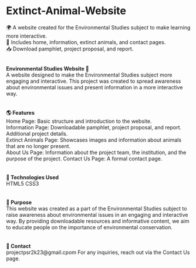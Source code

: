 # Extinct-Animal-Website
🌍 A website created for the Environmental Studies subject to make learning more interactive.<br> 📄 Includes home, information, extinct animals, and contact pages. <br> 📥 Download pamphlet, project proposal, and report.

<br>
<b>Environmental Studies Website 🌿</b><br>
A website designed to make the Environmental Studies subject more engaging and interactive. This project was created to spread awareness about environmental issues and present information in a more interactive way.
<br><br><br>
<b>🌎 Features</b><br>
Home Page: Basic structure and introduction to the website.<br>
Information Page:
Downloadable pamphlet, project proposal, and report.
Additional project details.<br>
Extinct Animals Page:
Showcases images and information about animals that are no longer present.<br>
About Us Page:
Information about the project team, the institution, and the purpose of the project.
Contact Us Page: A formal contact page.
<br>
<br
<br>
<br>
<b>🔧 Technologies Used</b><br>
HTML5
CSS3
<br><br>
<br>
<b>🎯 Purpose</b><br>
This website was created as a part of the Environmental Studies subject to raise awareness about environmental issues in an engaging and interactive way. By providing downloadable resources and informative content, we aim to educate people on the importance of environmental conservation.
<br><br>
<br>
<b>📩 Contact</b><br>
projectpsr2k23@gmail.cpom
For any inquiries, reach out via the Contact Us page.
